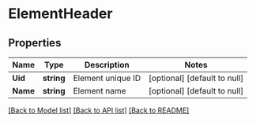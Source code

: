# ElementHeader

## Properties
Name | Type | Description | Notes
------------ | ------------- | ------------- | -------------
**Uid** | **string** | Element unique ID | [optional] [default to null]
**Name** | **string** | Element name | [optional] [default to null]

[[Back to Model list]](../README.md#documentation-for-models) [[Back to API list]](../README.md#documentation-for-api-endpoints) [[Back to README]](../README.md)


